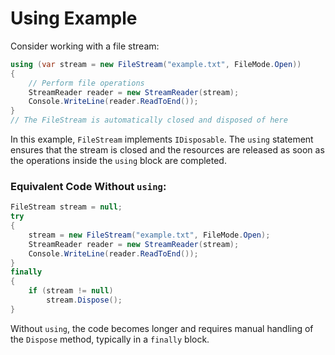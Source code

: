 # **Using Example**

Consider working with a file stream:
```csharp
using (var stream = new FileStream("example.txt", FileMode.Open))
{
    // Perform file operations
    StreamReader reader = new StreamReader(stream);
    Console.WriteLine(reader.ReadToEnd());
}
// The FileStream is automatically closed and disposed of here
```
In this example, `FileStream` implements `IDisposable`. The `using` statement ensures that the stream is closed and the resources are released as soon as the operations inside the `using` block are completed.

### **Equivalent Code Without `using`**:
```csharp
FileStream stream = null;
try
{
    stream = new FileStream("example.txt", FileMode.Open);
    StreamReader reader = new StreamReader(stream);
    Console.WriteLine(reader.ReadToEnd());
}
finally
{
    if (stream != null)
        stream.Dispose();
}
```
Without `using`, the code becomes longer and requires manual handling of the `Dispose` method, typically in a `finally` block.